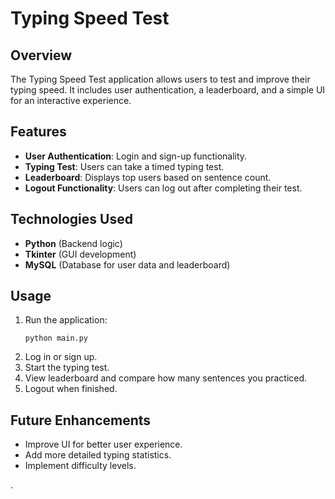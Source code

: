 # Typing Speed Test

## Overview
The Typing Speed Test application allows users to test and improve their typing speed. It includes user authentication, a leaderboard, and a simple UI for an interactive experience.

## Features
- **User Authentication**: Login and sign-up functionality.
- **Typing Test**: Users can take a timed typing test.
- **Leaderboard**: Displays top users based on sentence count.
- **Logout Functionality**: Users can log out after completing their test.

## Technologies Used
- **Python** (Backend logic)
- **Tkinter** (GUI development)
- **MySQL** (Database for user data and leaderboard)

## Usage
1. Run the application:
   ```
   python main.py
   ```
2. Log in or sign up.
3. Start the typing test.
4. View leaderboard and compare how many sentences you practiced.
5. Logout when finished.

## Future Enhancements
- Improve UI for better user experience.
- Add more detailed typing statistics.
- Implement difficulty levels.


.

